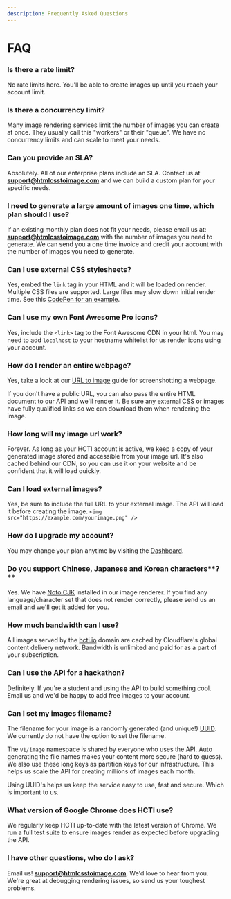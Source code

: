 ```yaml
---
description: Frequently Asked Questions
---
```


# FAQ

### **Is there a rate limit?**

 No rate limits here. You'll be able to create images up until you reach your account limit.

### Is there a concurrency limit?

Many image rendering services limit the number of images you can create at once. They usually call this "workers" or their "queue". We have no concurrency limits and can scale to meet your needs.

### **Can you provide an SLA?**

Absolutely. All of our enterprise plans include an SLA. Contact us at **support@htmlcsstoimage.com** and we can build a custom plan for your specific needs.

### **I need to generate a large amount of images one time, which plan should I use?**

If an existing monthly plan does not fit your needs, please email us at: **support@htmlcsstoimage.com** with the number of images you need to generate. We can send you a one time invoice and credit your account with the number of images you need to generate.

### **Can I use external CSS stylesheets?**

Yes, embed the `link` tag in your HTML and it will be loaded on render. Multiple CSS files are supported. Large files may slow down initial render time. See this [CodePen for an example](https://codepen.io/mscccc/pen/eLRLQq).

### **Can I use my own Font Awesome Pro icons?**

Yes, include the `<link>` tag to the Font Awesome CDN in your html. You may need to add `localhost` to your hostname whitelist for us render icons using your account.

### **How do I render an entire webpage?**

Yes, take a look at our [URL to image](url-to-image.md) guide for screenshotting a webpage.

If you don't have a public URL, you can also pass the entire HTML document to our API and we'll render it. Be sure any external CSS or images have fully qualified links so we can download them when rendering the image.

### **How long will my image url work?**

Forever. As long as your HCTI account is active, we keep a copy of your generated image stored and accessible from your image url. It's also cached behind our CDN, so you can use it on your website and be confident that it will load quickly.

### **Can I load external images?**

Yes, be sure to include the full URL to your external image. The API will load it before creating the image. `<img src="https://example.com/yourimage.png" />`

### **How do I upgrade my account?**

You may change your plan anytime by visiting the [Dashboard](https://htmlcsstoimage.com/dashboard).

### **Do you support Chinese, Japanese and Korean c**haracters**?**

Yes. We have [Noto CJK](https://www.google.com/get/noto/help/cjk/) installed in our image renderer. If you find any language/character set that does not render correctly, please send us an email and we'll get it added for you.

### **How much bandwidth can I use?**

All images served by the [hcti.io](https://hcti.io) domain are cached by Cloudflare's global content delivery network. Bandwidth is unlimited and paid for as a part of your subscription.

### **Can I use the API for a hackathon?**

Definitely. If you're a student and using the API to build something cool. Email us and we'd be happy to add free images to your account.

### **Can I set my images filename?**

The filename for your image is a randomly generated \(and unique!\) [UUID](https://en.m.wikipedia.org/wiki/Universally_unique_identifier). We currently do not have the option to set the filename. 

The `v1/image` namespace is shared by everyone who uses the API. Auto generating the file names makes your content more secure \(hard to guess\). We also use these long keys as partition keys for our infrastructure. This helps us scale the API for creating millions of images each month. 

Using UUID's helps us keep the service easy to use, fast and secure. Which is important to us.

### **What version of Google Chrome does HCTI use?**

We regularly keep HCTI up-to-date with the latest version of Chrome. We run a full test suite to ensure images render as expected before upgrading the API.

### **I have other questions, who do I ask?**

Email us! **support@htmlcsstoimage.com**. We'd love to hear from you. We're great at debugging rendering issues, so send us your toughest problems.

